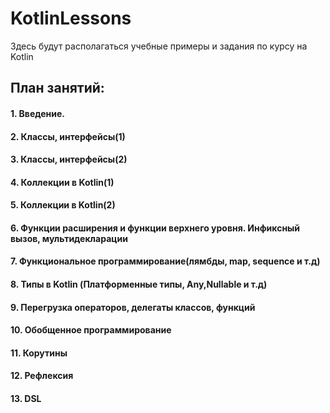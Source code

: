 # KotlinLessons
Здесь будут располагаться учебные примеры и задания по курсу на Kotlin
## План занятий:

#### 1. Введение.

#### 2. Классы, интерфейсы(1)

#### 3. Классы, интерфейсы(2)

#### 4. Коллекции в Kotlin(1)

#### 5. Коллекции в Kotlin(2)

#### 6. Функции расширения и функции верхнего уровня. Инфиксный вызов, мультидекларации

#### 7. Функциональное программирование(лямбды, map, sequence и т.д)

#### 8. Типы в Kotlin (Платформенные типы, Any,Nullable и т.д)

#### 9. Перегрузка операторов, делегаты классов, функций

#### 10. Обобщенное программирование

#### 11. Корутины

#### 12. Рефлексия

#### 13. DSL
